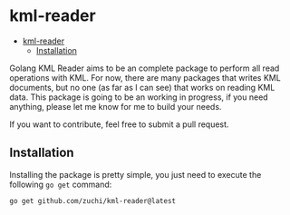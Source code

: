 
# kml-reader

<!--toc:start-->
- [kml-reader](#kml-reader)
  - [Installation](#installation)
<!--toc:end-->

Golang KML Reader aims to be an complete package to perform all read operations
with KML.
For now, there are many packages that writes KML documents, but no one
(as far as I can see) that works on reading KML data.
This package is going to be an working in progress, if you need anything,
please let me know for me to build your needs.

If you want to contribute, feel free to submit a pull request.

## Installation

Installing the package is pretty simple, you just need to execute the
following `go get` command:

```
go get github.com/zuchi/kml-reader@latest
```

